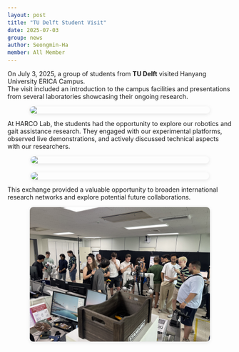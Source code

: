 ```yaml
---
layout: post
title: "TU Delft Student Visit"
date: 2025-07-03
group: news
author: Seongmin-Ha
member: All Member
---
```


On July 3, 2025, a group of students from **TU Delft** visited Hanyang University ERICA Campus.  
The visit included an introduction to the campus facilities and presentations from several laboratories showcasing their ongoing research.  

<div style="display: flex; gap: 20px; justify-content: center; flex-wrap: wrap; margin-top: 1em; margin-bottom: 1em;">
  <img src="/images/P_NEWS/TU_delft_1.png" style="width: 80%; max-width: 800px; border-radius: 8px; box-shadow: 0 2px 8px rgba(0,0,0,0.1);">
</div>

At HARCO Lab, the students had the opportunity to explore our robotics and gait assistance research. They engaged with our experimental platforms, observed live demonstrations, and actively discussed technical aspects with our researchers.  

<div style="display: flex; gap: 20px; justify-content: center; flex-wrap: wrap; margin-top: 1em; margin-bottom: 1em;">
  <img src="/images/P_NEWS/TU_delft_3.png" style="width: 100%; max-width: 400px; border-radius: 8px; box-shadow: 0 2px 8px rgba(0,0,0,0.1);">
  <img src="/images/P_NEWS/TU_delft_4.png" style="width: 100%; max-width: 400px; border-radius: 8px; box-shadow: 0 2px 8px rgba(0,0,0,0.1);">
</div>

This exchange provided a valuable opportunity to broaden international research networks and explore potential future collaborations.  

<div style="display: flex; gap: 20px; justify-content: center; flex-wrap: wrap; margin-top: 1em; margin-bottom: 1em;">
  <img src="/images/P_NEWS/TU_delft_2.png" style="width: 80%; max-width: 800px; border-radius: 8px; box-shadow: 0 2px 8px rgba(0,0,0,0.1);">
</div>